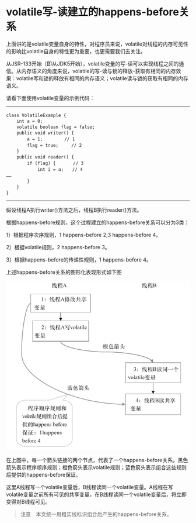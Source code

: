 # volatile写-读建立的happens-before关系

上面讲的是volatile变量自身的特性，对程序员来说，volatile对线程的内存可见性的影响比volatile自身的特性更为重要，也更需要我们去关注。

从JSR-133开始（即从JDK5开始），volatile变量的写-读可以实现线程之间的通信。从内存语义的角度来说，volatile的写-读与锁的释放-获取有相同的内存效果：volatile写和锁的释放有相同的内存语义；volatile读与锁的获取有相同的内存语义。

请看下面使用volatile变量的示例代码：

---

```
class VolatileExample {
    int a = 0;
    volatile boolean flag = false;
    public void writer() {
        a = 1;　　　　　// 1
        flag = true;　　　// 2
    }
    public void reader() {
        if (flag) {　　　　// 3
            int i = a;　　// 4
……
        }
    }
}
```

---

假设线程A执行writer\(\)方法之后，线程B执行reader\(\)方法。

根据happens-before规则，这个过程建立的happens-before关系可以分为3类：

1）根据程序次序规则，1 happens-before 2;3 happens-before 4。

2）根据volatile规则，2 happens-before 3。

3）根据happens-before的传递性规则，1 happens-before 4。

上述happens-before关系的图形化表现形式如下图

![](/assets/import-3-4-2-1.png)

在上图中，每一个箭头链接的两个节点，代表了一个happens-before关系。黑色箭头表示程序顺序规则；橙色箭头表示volatile规则；蓝色箭头表示组合这些规则后提供的happens-before保证。

这里A线程写一个volatile变量后，B线程读同一个volatile变量。A线程在写volatile变量之前所有可见的共享变量，在B线程读同一个volatile变量后，将立即变得对B线程可见。

> 注意　本文统一用粗实线标识组合后产生的happens-before关系。



